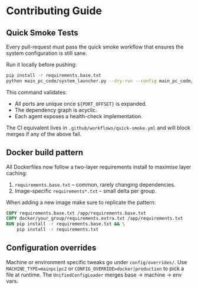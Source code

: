 # Contributing Guide

## Quick Smoke Tests

Every pull-request must pass the quick smoke workflow that ensures the system
configuration is still sane.

Run it locally before pushing:

```bash
pip install -r requirements.base.txt
python main_pc_code/system_launcher.py --dry-run --config main_pc_code/config/startup_config.yaml
```

This command validates:

* All ports are unique once `${PORT_OFFSET}` is expanded.
* The dependency graph is acyclic.
* Each agent exposes a health-check implementation.

The CI equivalent lives in `.github/workflows/quick-smoke.yml` and will block
merges if any of the above fail.

## Docker build pattern

All Dockerfiles now follow a two-layer requirements install to maximise layer
caching:

1. `requirements.base.txt` – common, rarely changing dependencies.
2. Image-specific `requirements*.txt` – small delta per group.

When adding a new image make sure to replicate the pattern:

```dockerfile
COPY requirements.base.txt /app/requirements.base.txt
COPY docker/your_group/requirements.extra.txt /app/requirements.txt
RUN pip install -r requirements.base.txt && \
    pip install -r requirements.txt
```

## Configuration overrides

Machine or environment specific tweaks go under `config/overrides/`.
Use `MACHINE_TYPE=mainpc|pc2` or `CONFIG_OVERRIDE=docker|production` to pick a
file at runtime.  The `UnifiedConfigLoader` merges base → machine → env vars.